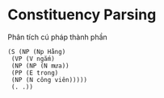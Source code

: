 # Constituency Parsing

Phân tích cú pháp thành phần

```
(S (NP (Np Hằng)
 (VP (V ngắm)
 (NP (NP (N mưa))
 (PP (E trong)
 (NP (N công viên)))))
 (. .)) 
```